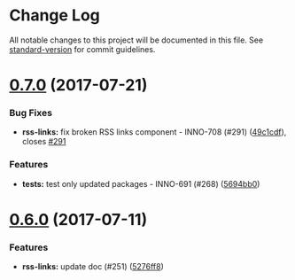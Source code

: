 # Change Log

All notable changes to this project will be documented in this file.
See [standard-version](https://github.com/conventional-changelog/standard-version) for commit guidelines.

<a name="0.7.0"></a>
# [0.7.0](https://github.com/ec-europa/europa-component-library/compare/@ec-europa/ecl-rss-links@0.6.0...@ec-europa/ecl-rss-links@0.7.0) (2017-07-21)


### Bug Fixes

* **rss-links:** fix broken RSS links component - INNO-708 (#291) ([49c1cdf](https://github.com/ec-europa/europa-component-library/commit/49c1cdf)), closes [#291](https://github.com/ec-europa/europa-component-library/issues/291)


### Features

* **tests:** test only updated packages - INNO-691 (#268) ([5694bb0](https://github.com/ec-europa/europa-component-library/commit/5694bb0))




<a name="0.6.0"></a>
# [0.6.0](https://github.com/ec-europa/europa-component-library/compare/@ec-europa/ecl-rss-links@0.5.0...@ec-europa/ecl-rss-links@0.6.0) (2017-07-11)


### Features

* **rss-links:** update doc (#251) ([5276ff8](https://github.com/ec-europa/europa-component-library/commit/5276ff8))
